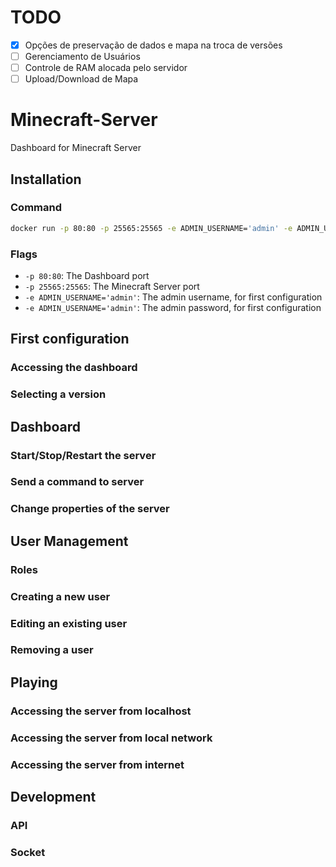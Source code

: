 # TODO

- [X] Opções de preservação de dados e mapa na troca de versões
- [ ] Gerenciamento de Usuários
- [ ] Controle de RAM alocada pelo servidor
- [ ] Upload/Download de Mapa

# Minecraft-Server

Dashboard for Minecraft Server

## Installation

### Command

```bash
docker run -p 80:80 -p 25565:25565 -e ADMIN_USERNAME='admin' -e ADMIN_USERNAME='changeme' Giancarl021/Minecraft-Server
```

### Flags

* ``-p 80:80``: The Dashboard port
* ``-p 25565:25565``: The Minecraft Server port
* ``-e ADMIN_USERNAME='admin'``: The admin username, for first configuration
* ``-e ADMIN_USERNAME='admin'``: The admin password, for first configuration


## First configuration

### Accessing the dashboard

### Selecting a version


## Dashboard

### Start/Stop/Restart the server

### Send a command to server

### Change properties of the server


## User Management

### Roles

### Creating a new user

### Editing an existing user

### Removing a user


## Playing

### Accessing the server from localhost

### Accessing the server from local network

### Accessing the server from internet

## Development

### API

### Socket
